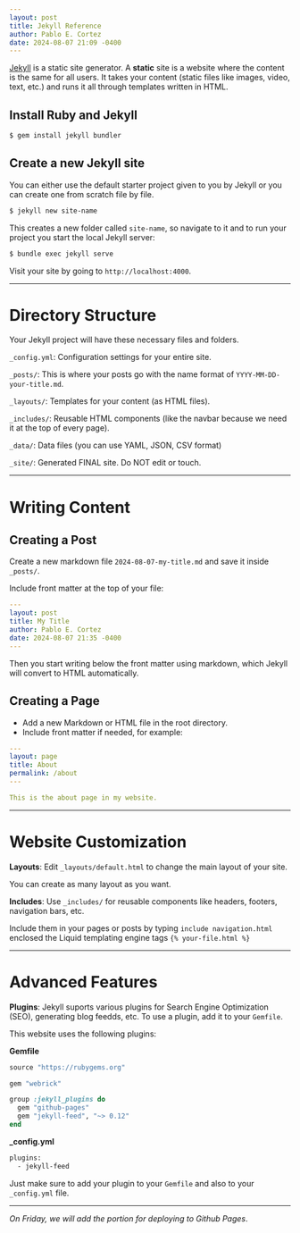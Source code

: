 ```yaml
---
layout: post
title: Jekyll Reference
author: Pablo E. Cortez
date: 2024-08-07 21:09 -0400
---
```


[Jekyll](https://jekyllrb.com) is a static site generator. A **static** site is 
a website where the content is the same for all users. It takes your content 
(static files like images, video, text, etc.) and runs it all through templates
written in HTML.

## Install Ruby and Jekyll

```sh
$ gem install jekyll bundler
```

## Create a new Jekyll site

You can either use the default starter project given to you by Jekyll or you 
can create one from scratch file by file.

```sh
$ jekyll new site-name
```

This creates a new folder called `site-name`, so navigate to it and to run your
project you start the local Jekyll server:

```sh
$ bundle exec jekyll serve
```

Visit your site by going to `http://localhost:4000`.

---

# Directory Structure

Your Jekyll project will have these necessary files and folders. 

`_config.yml`: Configuration settings for your entire site.

`_posts/`: This is where your posts go with the name format of 
`YYYY-MM-DD-your-title.md`.

`_layouts/`: Templates for your content (as HTML files).

`_includes/`: Reusable HTML components (like the navbar because we need it at 
the top of every page).

`_data/`: Data files (you can use YAML, JSON, CSV format)

`_site/`: Generated FINAL site. Do NOT edit or touch.

---

# Writing Content

## Creating a Post

Create a new markdown file `2024-08-07-my-title.md` and save it inside `_posts/`.

Include front matter at the top of your file:

```yaml
---
layout: post
title: My Title
author: Pablo E. Cortez
date: 2024-08-07 21:35 -0400
---
``` 

Then you start writing below the front matter using markdown, which Jekyll
will convert to HTML automatically. 

## Creating a Page

- Add a new Markdown or HTML file in the root directory.
- Include front matter if needed, for example:

```yaml
---
layout: page
title: About
permalink: /about
---

This is the about page in my website.
``` 

---

# Website Customization 

**Layouts**: Edit `_layouts/default.html` to change the main layout of your site.

You can create as many layout as you want.

**Includes**: Use `_includes/` for reusable components like headers, footers, navigation bars, etc.

Include them in your pages or posts by typing `include navigation.html` enclosed 
the Liquid templating engine tags `{% your-file.html %}`

---

# Advanced Features

**Plugins**: Jekyll suports various plugins for Search Engine Optimization (SEO),
generating blog feedds, etc. To use a plugin, add it to your `Gemfile`.

This website uses the following plugins:

**Gemfile**

```ruby
source "https://rubygems.org"

gem "webrick"

group :jekyll_plugins do
  gem "github-pages"
  gem "jekyll-feed", "~> 0.12"
end
```

**_config.yml**

```sh
plugins:
  - jekyll-feed
```

Just make sure to add your plugin to your `Gemfile` and also to your `_config.yml` file.

---

*On Friday, we will add the portion for deploying to Github Pages*.